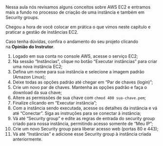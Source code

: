 Nessa aula nós revisamos alguns conceitos sobre AWS EC2 e entramos mais a fundo no processo de criação de uma instância e também em Security groups.

Chegou a hora de você colocar em prática o que vimos neste capítulo e praticar a gestão de instâncias EC2.

Caso tenha dúvidas, confira o andamento do seu projeto clicando na **Opinião do Instrutor**.

1. Logado em sua conta no console AWS, acesse o serviço EC2;
2. Na sessão “Instâncias”, clique no botão “Executar instâncias” para criar uma nova instância EC2;
3. Defina um nome para sua instância e selecione a imagem padrão (Amazon Linux);
4. Deixe todas as opções padrão até chegar em “Par de chaves (login)”;
5. Crie um novo par de chaves. Mantenha as opções padrão e faça o download da sua chave;
6. Altere as permissões de sua chave com `chmod 400 sua-chave.pem`;
7. Finalize clicando em “Executar instância”;
8. Com a instância sendo executada, acesse os detalhes da instância e vá até “Conectar”. Siga as instruções para se conectar à instância;
9. Vá até “Security group” e edite as regras de entrada do security group criado para nossa instância, permitindo acesso somente de “Meu IP”;
10. Crie um novo Security group para liberar acesso web (portas 80 e 443);
11. Vá até “Instâncias” e adicione esse Security group à instância criada anteriormente.
